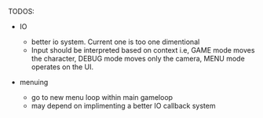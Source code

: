 TODOS:

- IO
	- better io system. Current one is too one dimentional
	- Input should be interpreted based on context i.e, GAME mode moves the character, DEBUG mode moves only the camera, MENU mode operates on the UI.

- menuing
	- go to new menu loop within main gameloop
	- may depend on implimenting a better IO callback system

